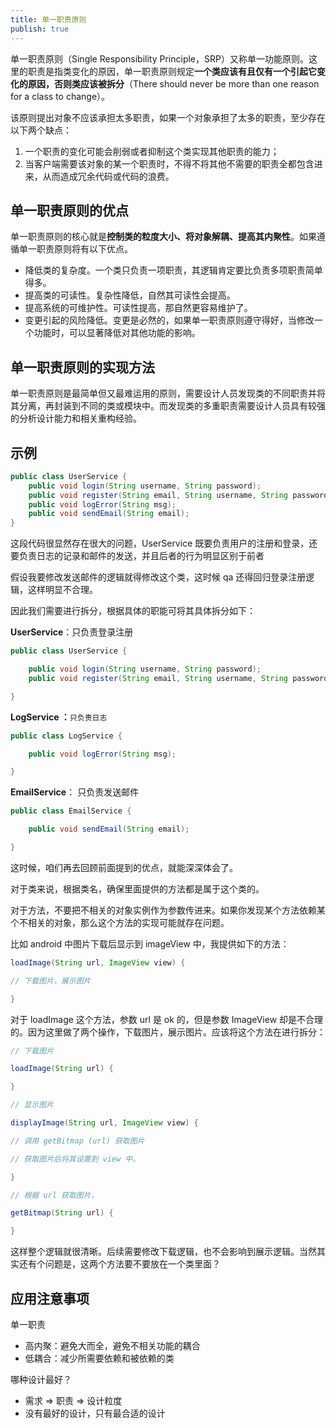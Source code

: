 ```yaml
---
title: 单一职责原则
publish: true
---
```


单一职责原则（Single Responsibility Principle，SRP）又称单一功能原则。这里的职责是指类变化的原因，单一职责原则规定**一个类应该有且仅有一个引起它变化的原因，否则类应该被拆分**（There should never be more than one reason for a class to change）。

该原则提出对象不应该承担太多职责，如果一个对象承担了太多的职责，至少存在以下两个缺点：

1. 一个职责的变化可能会削弱或者抑制这个类实现其他职责的能力；
2. 当客户端需要该对象的某一个职责时，不得不将其他不需要的职责全都包含进来，从而造成冗余代码或代码的浪费。

## 单一职责原则的优点

单一职责原则的核心就是**控制类的粒度大小、将对象解耦、提高其内聚性**。如果遵循单一职责原则将有以下优点。

- 降低类的复杂度。一个类只负责一项职责，其逻辑肯定要比负责多项职责简单得多。
- 提高类的可读性。复杂性降低，自然其可读性会提高。
- 提高系统的可维护性。可读性提高，那自然更容易维护了。
- 变更引起的风险降低。变更是必然的，如果单一职责原则遵守得好，当修改一个功能时，可以显著降低对其他功能的影响。

## 单一职责原则的实现方法

单一职责原则是最简单但又最难运用的原则，需要设计人员发现类的不同职责并将其分离，再封装到不同的类或模块中。而发现类的多重职责需要设计人员具有较强的分析设计能力和相关重构经验。

## 示例

```Java
public class UserService {
	public void login(String username, String password);
	public void register(String email, String username, String password);
	public void logError(String msg);
	public void sendEmail(String email);
}
```

这段代码很显然存在很大的问题，UserService 既要负责用户的注册和登录，还要负责日志的记录和邮件的发送，并且后者的行为明显区别于前者

假设我要修改发送邮件的逻辑就得修改这个类，这时候 qa 还得回归登录注册逻辑，这样明显不合理。

因此我们需要进行拆分，根据具体的职能可将其具体拆分如下：

**UserService**：只负责登录注册

```Java
public class UserService {

    public void login(String username, String password);
    public void register(String email, String username, String password);

}
```

**LogService ：**`只负责日志   `

```Java
public class LogService {

    public void logError(String msg);

}
```

**EmailService**： 只负责发送邮件

```Java
public class EmailService {

    public void sendEmail(String email);

}
```

这时候，咱们再去回顾前面提到的优点，就能深深体会了。

对于类来说，根据类名，确保里面提供的方法都是属于这个类的。

对于方法，不要把不相关的对象实例作为参数传进来。如果你发现某个方法依赖某个不相关的对象，那么这个方法的实现可能就存在问题。

比如 android 中图片下载后显示到 imageView 中，我提供如下的方法：

```Java
loadImage(String url, ImageView view) {

// 下载图片，展示图片

}
```

对于 loadImage 这个方法，参数 url 是 ok 的，但是参数 ImageView 却是不合理的。因为这里做了两个操作，下载图片，展示图片。应该将这个方法在进行拆分：

```Java
// 下载图片

loadImage(String url) {

}

// 显示图片

displayImage(String url, ImageView view) {

// 调用 getBitmap (url) 获取图片

// 获取图片后将其设置到 view 中。

}

// 根据 url 获取图片，

getBitmap(String url) {

}

```

这样整个逻辑就很清晰。后续需要修改下载逻辑，也不会影响到展示逻辑。当然其实还有个问题是，这两个方法要不要放在一个类里面？

## 应用注意事项

单一职责

- 高内聚：避免大而全，避免不相关功能的耦合
- 低耦合：减少所需要依赖和被依赖的类

哪种设计最好？

- 需求 => 职责 => 设计粒度
- 没有最好的设计，只有最合适的设计
